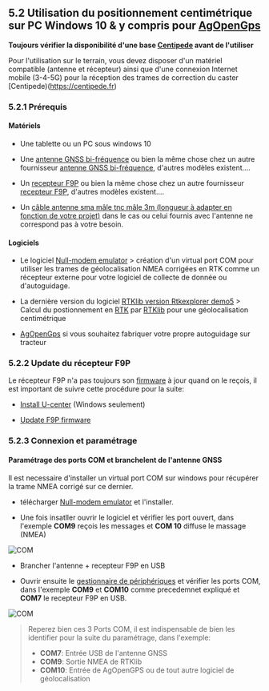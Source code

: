 ## 5.2 Utilisation du positionnement centimétrique sur PC Windows 10 & y compris pour [AgOpenGps](http://agopengps.gh-ortner.com/doku.php?id=fr:start)

**Toujours vérifier la disponibilité d'une base [Centipede](https://centipede.fr) avant de l'utiliser**

Pour l'utilisation sur le terrain, vous devez disposer d'un matériel compatible (antenne et récepteur) ainsi que d'une connexion Internet mobile (3-4-5G) pour la réception des trames de correction du caster [Centipede)(https://centipede.fr)

### 5.2.1 Prérequis

#### Matériels

* Une tablette ou un PC sous windows 10

* Une [antenne GNSS bi-fréquence](https://store.drotek.com/da-910-multiband-gnss-antenna) ou bien la même chose chez un autre fournisseur [antenne GNSS bi-fréquence](https://www.ardusimple.com/product/simplertk2b/), d'autres modèles existent....

* Un [recepteur F9P](https://store.drotek.com/rtk-zed-f9p-gnss) ou bien la même chose chez un autre fournisseur [recepteur F9P](https://www.ardusimple.com/product/survey-gnss-multiband-antenna/), d'autres modèles existent....

* Un [câble antenne sma mâle tnc mâle 3m (longueur à adapter en fonction de votre projet)](https://www.mhzshop.com/shop/Cables-et-cordons/Sur-mesure/50-ohms-WiFi-4G/Cordon-sur-mesure-en-coax-faible-perte-WLL-240-2-4-5-GHz-6-1mm.html) dans le cas ou celui fournis avec l'antenne ne correspond pas à votre besoin.

#### Logiciels

* Le logiciel [Null-modem emulator](https://sourceforge.net/projects/com0com/files/latest/download) > création d'un virtual port COM pour utiliser les trames de géolocalisation NMEA corrigées en RTK comme un récepteur externe pour votre logiciel de collecte de donnée ou d'autoguidage.

* La dernière version du logiciel [RTKlib version Rtkexplorer demo5](http://rtkexplorer.com/downloads/rtklib-code/) > Calcul du postionnement en [RTK](https://fr.wikipedia.org/wiki/Cin%C3%A9matique_temps_r%C3%A9el) par [RTKlib](http://www.rtklib.com/) pour une géolocalisation centimétrique

* [AgOpenGps](https://github.com/farmerbriantee/AgOpenGPS) si vous souhaitez fabriquer votre propre autoguidage sur tracteur

### 5.2.2 Update du récepteur F9P

Le récepteur F9P n'a pas toujours son [firmware](https://fr.wikipedia.org/wiki/Firmware) à jour quand on le reçois, il est important de suivre cette procédure pour la suite:

* [Install U-center](https://www.u-blox.com/en/product/u-center) (Windows seulement)

* [Update F9P firmware](https://drotek.gitbook.io/rtk-f9p-positioning-solutions/tutorials/updating-zed-f9p-firmware)

### 5.2.3 Connexion et paramétrage

#### Paramétrage des ports COM et branchelent de l'antenne GNSS

Il est necessaire d'installer un virtual port COM sur windows pour récupérer la trame NMEA corrigé sur ce dernier.

* télécharger [Null-modem emulator](https://sourceforge.net/projects/com0com/files/latest/download) et l'installer.

* Une fois insatller ouvrir le logiciel et vérifier les port ouvert, dans l'exemple **COM9** reçois les messages et **COM 10** diffuse le massage (NMEA)

![COM](./images/rover_w/1.jpg)

* Brancher l'antenne + recepteur F9P en USB

* Ouvrir ensuite le [gestionnaire de périphériques](https://support.microsoft.com/fr-fr/help/4026149/windows-open-device-manager) et vérifier les ports COM, dans l'exemple **COM9** et **COM10** comme precedemnet expliqué et **COM7** le recepteur F9P en USB.

![COM](./images/rover_w/2.jpg)

> Reperez bien ces 3 Ports COM, il est indispensable de bien les identifier pour la suite du paramétrage, dans l'exemple:
> * **COM7**: Entrée USB de l'antenne GNSS
> * **COM9**: Sortie NMEA de RTKlib
> * **COM10**: Entrée de AgOpenGPS ou de tout autre logiciel de géolocalisation

#### 


